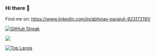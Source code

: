 ### Hi there 👋

<!--
**AbhiPj/AbhiPj** is a ✨ _special_ ✨ repository because its `README.md` (this file) appears on your GitHub profile.

Here are some ideas to get you started:

- 🔭 I’m currently working on ...
- 🌱 I’m currently learning ...
- 👯 I’m looking to collaborate on ...
- 🤔 I’m looking for help with ...
- 💬 Ask me about ...
- 📫 How to reach me: ...
- 😄 Pronouns: ...
- ⚡ Fun fact: ...
-->
Find me on: https://www.linkedin.com/in/abhinav-parajuli-923172191/

[![GitHub Streak](https://github-readme-streak-stats.herokuapp.com/?user=AbhiPj)](https://git.io/streak-stats)

![](https://komarev.com/ghpvc/?username=AbhiPj)

[![Top Langs](https://github-readme-stats.vercel.app/api/top-langs/?username=AbhiPj&layout=compact)](https://github.com/AbhiPj/github-readme-stats)
